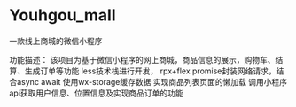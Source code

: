 # Youhgou_mall
一款线上商城的微信小程序

功能描述：
该项目为基于微信小程序的网上商城，商品信息的展示，购物车、结算、生成订单等功能
less技术栈进行开发，
rpx+flex
promise封装网络请求，结合async await
使用wx-storage缓存数据
实现商品列表页面的懒加载
调用小程序api获取用户信息、位置信息及实现商品订单的功能
